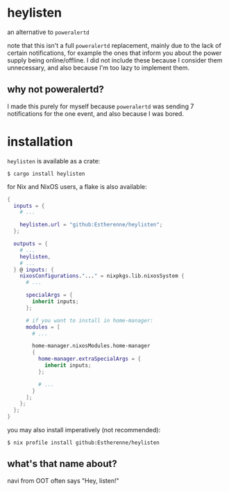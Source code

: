 # heylisten
an alternative to `poweralertd`

note that this isn't a full `poweralertd` replacement, mainly due to the lack
of certain notifications, for example the ones that inform you about the power
supply being online/offline. I did not include these because I consider them unnecessary,
and also because I'm too lazy to implement them.

## why not poweralertd?
I made this purely for myself because `poweralertd` was sending
7 notifications for the one event, and also because I was bored.

# installation
`heylisten` is available as a crate:
```
$ cargo install heylisten
```

for Nix and NixOS users, a flake is also available:
```nix
{
  inputs = {
    # ...

    heylisten.url = "github:Estherenne/heylisten";
  };

  outputs = {
    # ...
    heylisten,
    # ...
  } @ inputs: {
    nixosConfigurations."..." = nixpkgs.lib.nixosSystem {
      # ...

      specialArgs = {
        inherit inputs;
      };

      # if you want to install in home-manager:
      modules = [
        # ...

        home-manager.nixosModules.home-manager
        {
          home-manager.extraSpecialArgs = {
            inherit inputs;
          };

          # ...
        }
      ];
    };
  };
}
```

you may also install imperatively (not recommended):
```
$ nix profile install github:Estherenne/heylisten
```

## what's that name about?
navi from OOT often says "Hey, listen!"
